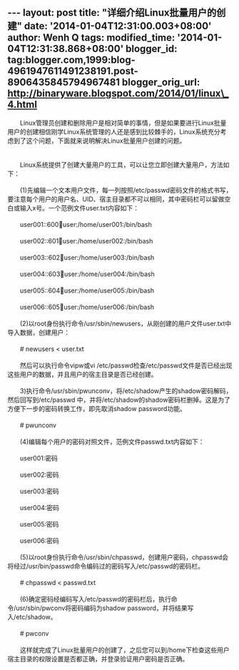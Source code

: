 --- layout: post title: "详细介绍Linux批量用户的创建" date:
'2014-01-04T12:31:00.003+08:00' author: Wenh Q tags: modified\_time:
'2014-01-04T12:31:38.868+08:00' blogger\_id:
tag:blogger.com,1999:blog-4961947611491238191.post-8906435845794967481
blogger\_orig\_url: http://binaryware.blogspot.com/2014/01/linux\_4.html
---
　　Linux管理员创建和删除用户是相对简单的事情，但是如果要进行Linux批量用户的创建相信刚学Linux系统管理的人还是感到比较棘手的，Linux系统充分考虑到了这个问题，下面就来说明解决Linux批量用户创建的问题。\
\
\
　　Linux系统提供了创建大量用户的工具，可以让您立即创建大量用户，方法如下：\
\
　　(1)先编辑一个文本用户文件，每一列按照/etc/passwd密码文件的格式书写，要注意每个用户的用户名、UID、宿主目录都不可以相同，其中密码栏可以留做空白或输入x号。一个范例文件user.txt内容如下：\
\
　　user001::600:100:user:/home/user001:/bin/bash\
\
　　user002::601:100:user:/home/user002:/bin/bash\
\
　　user003::602:100:user:/home/user003:/bin/bash\
\
　　user004::603:100:user:/home/user004:/bin/bash\
\
　　user005::604:100:user:/home/user005:/bin/bash\
\
　　user006::605:100:user:/home/user006:/bin/bash\
\
　　(2)以root身份执行命令/usr/sbin/newusers，从刚创建的用户文件user.txt中导入数据，创建用户：\
\
　　\# newusers \< user.txt\
\
　　然后可以执行命令vipw或vi
/etc/passwd检查/etc/passwd文件是否已经出现这些用户的数据，并且用户的宿主目录是否已经创建。\
\
　　3)执行命令/usr/sbin/pwunconv，将/etc/shadow产生的shadow密码解码，然后回写到/etc/passwd
中，并将/etc/shadow的shadow密码栏删掉。这是为了方便下一步的密码转换工作，即先取消shadow
password功能。\
\
　　\# pwunconv\
\
　　(4)编辑每个用户的密码对照文件，范例文件passwd.txt内容如下：\
\
　　user001:密码\
\
　　user002:密码\
\
　　user003:密码\
\
　　user004:密码\
\
　　user005:密码\
\
　　user006:密码\
\
　　(5)以root身份执行命令/usr/sbin/chpasswd，创建用户密码，chpasswd会将经过/usr/bin/passwd命令编码过的密码写入/etc/passwd的密码栏。\
\
　　\# chpasswd \< passwd.txt\
\
　　(6)确定密码经编码写入/etc/passwd的密码栏后，执行命令/usr/sbin/pwconv将密码编码为shadow
password，并将结果写入/etc/shadow。\
\
　　\# pwconv\
\
　　这样就完成了Linux批量用户的创建了，之后您可以到/home下检查这些用户宿主目录的权限设置是否都正确，并登录验证用户密码是否正确。
